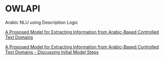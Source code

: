 # OWLAPI

Arabic NLU using Description Logic

[A Proposed Model for Extracting Information from Arabic-Based Controlled Text Domains](https://www.researchgate.net/publication/317388208_A_Proposed_Model_for_Extracting_Information_from_Arabic-Based_Controlled_Text_Domains)

[A Proposed Model for Extracting Information from Arabic-Based Controlled Text Domains - Discussing Initial Model Steps](https://www.researchgate.net/publication/344084823_A_Proposed_Model_for_Extracting_Information_from_Arabic-Based_Controlled_Text_Domains_-_Discussing_Initial_Model_Steps)
